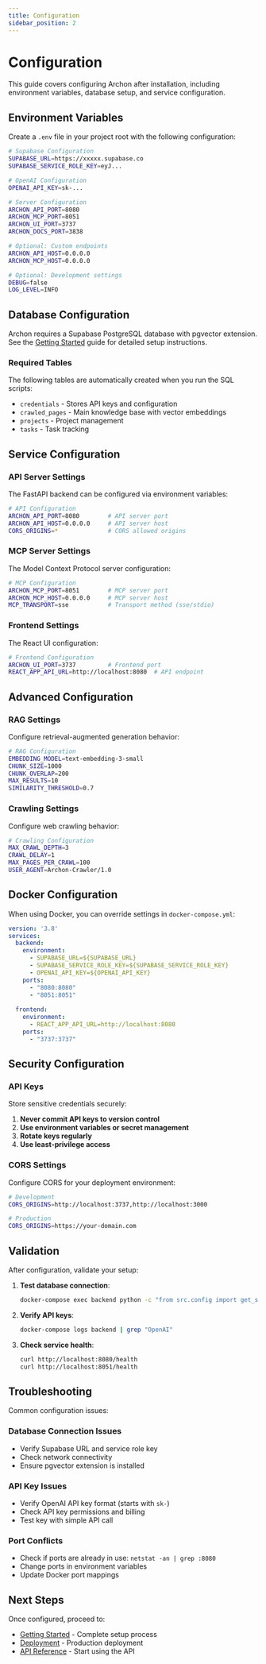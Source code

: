 ```yaml
---
title: Configuration
sidebar_position: 2
---
```


# Configuration

This guide covers configuring Archon after installation, including environment variables, database setup, and service configuration.

## Environment Variables

Create a `.env` file in your project root with the following configuration:

```bash
# Supabase Configuration
SUPABASE_URL=https://xxxxx.supabase.co
SUPABASE_SERVICE_ROLE_KEY=eyJ...

# OpenAI Configuration
OPENAI_API_KEY=sk-...

# Server Configuration
ARCHON_API_PORT=8080
ARCHON_MCP_PORT=8051
ARCHON_UI_PORT=3737
ARCHON_DOCS_PORT=3838

# Optional: Custom endpoints
ARCHON_API_HOST=0.0.0.0
ARCHON_MCP_HOST=0.0.0.0

# Optional: Development settings
DEBUG=false
LOG_LEVEL=INFO
```

## Database Configuration

Archon requires a Supabase PostgreSQL database with pgvector extension. See the [Getting Started](./getting-started#step-2-supabase-database-setup) guide for detailed setup instructions.

### Required Tables

The following tables are automatically created when you run the SQL scripts:

- `credentials` - Stores API keys and configuration
- `crawled_pages` - Main knowledge base with vector embeddings
- `projects` - Project management
- `tasks` - Task tracking

## Service Configuration

### API Server Settings

The FastAPI backend can be configured via environment variables:

```bash
# API Configuration
ARCHON_API_PORT=8080        # API server port
ARCHON_API_HOST=0.0.0.0     # API server host
CORS_ORIGINS=*              # CORS allowed origins
```

### MCP Server Settings

The Model Context Protocol server configuration:

```bash
# MCP Configuration  
ARCHON_MCP_PORT=8051        # MCP server port
ARCHON_MCP_HOST=0.0.0.0     # MCP server host
MCP_TRANSPORT=sse           # Transport method (sse/stdio)
```

### Frontend Settings

The React UI configuration:

```bash
# Frontend Configuration
ARCHON_UI_PORT=3737         # Frontend port
REACT_APP_API_URL=http://localhost:8080  # API endpoint
```

## Advanced Configuration

### RAG Settings

Configure retrieval-augmented generation behavior:

```bash
# RAG Configuration
EMBEDDING_MODEL=text-embedding-3-small
CHUNK_SIZE=1000
CHUNK_OVERLAP=200
MAX_RESULTS=10
SIMILARITY_THRESHOLD=0.7
```

### Crawling Settings

Configure web crawling behavior:

```bash
# Crawling Configuration
MAX_CRAWL_DEPTH=3
CRAWL_DELAY=1
MAX_PAGES_PER_CRAWL=100
USER_AGENT=Archon-Crawler/1.0
```

## Docker Configuration

When using Docker, you can override settings in `docker-compose.yml`:

```yaml
version: '3.8'
services:
  backend:
    environment:
      - SUPABASE_URL=${SUPABASE_URL}
      - SUPABASE_SERVICE_ROLE_KEY=${SUPABASE_SERVICE_ROLE_KEY}
      - OPENAI_API_KEY=${OPENAI_API_KEY}
    ports:
      - "8080:8080"
      - "8051:8051"
  
  frontend:
    environment:
      - REACT_APP_API_URL=http://localhost:8080
    ports:
      - "3737:3737"
```

## Security Configuration

### API Keys

Store sensitive credentials securely:

1. **Never commit API keys to version control**
2. **Use environment variables or secret management**
3. **Rotate keys regularly**
4. **Use least-privilege access**

### CORS Settings

Configure CORS for your deployment environment:

```bash
# Development
CORS_ORIGINS=http://localhost:3737,http://localhost:3000

# Production
CORS_ORIGINS=https://your-domain.com
```

## Validation

After configuration, validate your setup:

1. **Test database connection**:
   ```bash
   docker-compose exec backend python -c "from src.config import get_supabase_client; print('Connected:', get_supabase_client())"
   ```

2. **Verify API keys**:
   ```bash
   docker-compose logs backend | grep "OpenAI"
   ```

3. **Check service health**:
   ```bash
   curl http://localhost:8080/health
   curl http://localhost:8051/health
   ```

## Troubleshooting

Common configuration issues:

### Database Connection Issues
- Verify Supabase URL and service role key
- Check network connectivity
- Ensure pgvector extension is installed

### API Key Issues  
- Verify OpenAI API key format (starts with `sk-`)
- Check API key permissions and billing
- Test key with simple API call

### Port Conflicts
- Check if ports are already in use: `netstat -an | grep :8080`
- Change ports in environment variables
- Update Docker port mappings

## Next Steps

Once configured, proceed to:
- [Getting Started](./getting-started) - Complete setup process
- [Deployment](./deployment) - Production deployment
- [API Reference](./api-reference) - Start using the API 